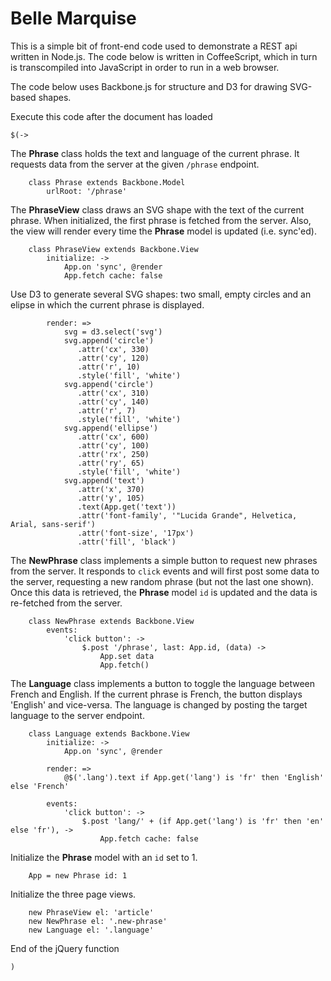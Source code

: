 Belle Marquise
==============

This is a simple bit of front-end code used to demonstrate a REST api
written in Node.js. The code below is written in CoffeeScript, which in turn
is transcompiled into JavaScript in order to run in a web browser.

The code below uses Backbone.js for structure and D3 for drawing SVG-based
shapes.

Execute this code after the document has loaded

    $(->

The **Phrase** class holds the text and language of the current
phrase. It requests data from the server at the given `/phrase` endpoint.

        class Phrase extends Backbone.Model
            urlRoot: '/phrase'

The **PhraseView** class draws an SVG shape with the text of the current
phrase. When initialized, the first phrase is fetched from the server.
Also, the view will render every time the **Phrase** model is updated
(i.e. sync'ed).

        class PhraseView extends Backbone.View
            initialize: ->
                App.on 'sync', @render
                App.fetch cache: false

Use D3 to generate several SVG shapes: two small, empty circles and an elipse
in which the current phrase is displayed.

            render: =>
                svg = d3.select('svg')
                svg.append('circle')
                   .attr('cx', 330)
                   .attr('cy', 120)
                   .attr('r', 10)
                   .style('fill', 'white')
                svg.append('circle')
                   .attr('cx', 310)
                   .attr('cy', 140)
                   .attr('r', 7)
                   .style('fill', 'white')
                svg.append('ellipse')
                   .attr('cx', 600)
                   .attr('cy', 100)
                   .attr('rx', 250)
                   .attr('ry', 65)
                   .style('fill', 'white')
                svg.append('text')
                   .attr('x', 370)
                   .attr('y', 105)
                   .text(App.get('text'))
                   .attr('font-family', '"Lucida Grande", Helvetica, Arial, sans-serif')
                   .attr('font-size', '17px')
                   .attr('fill', 'black')

The **NewPhrase** class implements a simple button to request new phrases from the server.
It responds to `click` events and will first post some data to the server, requesting
a new random phrase (but not the last one shown). Once this data is retrieved, the
**Phrase** model `id` is updated and the data is re-fetched from the server.

        class NewPhrase extends Backbone.View
            events: 
                'click button': ->
                    $.post '/phrase', last: App.id, (data) ->
                        App.set data
                        App.fetch()

The **Language** class implements a button to toggle the language between French and
English. If the current phrase is French, the button displays 'English' and vice-versa.
The language is changed by posting the target language to the server endpoint.

        class Language extends Backbone.View
            initialize: ->
                App.on 'sync', @render
                
            render: =>
                @$('.lang').text if App.get('lang') is 'fr' then 'English' else 'French'
                        
            events: 
                'click button': ->
                    $.post 'lang/' + (if App.get('lang') is 'fr' then 'en' else 'fr'), ->
                        App.fetch cache: false
                    
Initialize the **Phrase** model with an `id` set to 1.

        App = new Phrase id: 1

Initialize the three page views.

        new PhraseView el: 'article'
        new NewPhrase el: '.new-phrase'
        new Language el: '.language'

End of the jQuery function

    )
